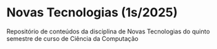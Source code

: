 # Novas Tecnologias (1s/2025)
<p>Repositório de conteúdos da disciplina de Novas Tecnologias do quinto semestre de curso de Ciência da Computação</p>
